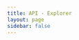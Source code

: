 ```yaml
---
title: API - Explorer
layout: page
sidebar: false
---
```


<script setup lang="ts">
import { computed } from "vue";
import { useData, useRouter } from "vitepress";

import { ApiReference, useSidebar } from "@scalar/api-reference";

const data = useData();
const router = useRouter();

const thisPage = "/api/explorer";

router.onAfterRouteChange = (to) => {
  const el = document.getElementById("scalar-style-api-reference");
  if (!el) {
    return;
  }

  // Disable Scalar styles when navigating away
  el.disabled = (to !== thisPage);
};

const config = computed(() => {
  return {
    hideClientButton: true,
    hideDarkModeToggle: true,
    forceDarkModeState: data.isDark.value ? "dark" : "light",
    spec: {
      url: "https://api.cs2kz.org/docs/openapi.json",
    },
  };
});
</script>

<ClientOnly>
  <ApiReference
    :key="data.isDark.value"
    :configuration="config"
  />
</ClientOnly>

<style>
.references-navigation-list {
  top: calc(var(--refs-header-height) + var(--vp-nav-height)) !important;
  height: calc(100dvh - var(--refs-header-height) - var(--vp-nav-height)) !important;
}
</style>
